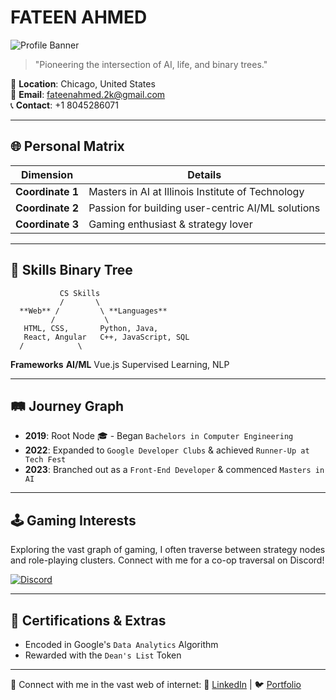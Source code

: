 # FATEEN AHMED

![Profile Banner](https://drive.google.com/uc?export=view&id=1V03yLXxqKByoSCcHUC4yLfH_WC8otmhS/view?usp=sharing)

> "Pioneering the intersection of AI, life, and binary trees."

📍 **Location**: Chicago, United States  
📧 **Email**: [fateenahmed.2k@gmail.com](mailto:fateenahmed.2k@gmail.com)  
📞 **Contact**: +1 8045286071

---

## 🌐 Personal Matrix

| Dimension        | Details           |
|------------------|------------------|
| **Coordinate 1** | Masters in AI at Illinois Institute of Technology |
| **Coordinate 2** | Passion for building user-centric AI/ML solutions  |
| **Coordinate 3** | Gaming enthusiast & strategy lover                |

---

## 🌳 Skills Binary Tree

               CS Skills
               /       \
      **Web** /         \ **Languages**
             /           \
       HTML, CSS,       Python, Java,
       React, Angular   C++, JavaScript, SQL
      /            \
**Frameworks**   **AI/ML**
Vue.js       Supervised Learning, NLP

---

## 🛤️ Journey Graph

- **2019**: Root Node 🎓 - Began `Bachelors in Computer Engineering`  
- **2022**: Expanded to `Google Developer Clubs` & achieved `Runner-Up at Tech Fest`
- **2023**: Branched out as a `Front-End Developer` & commenced `Masters in AI`

---

## 🕹️ Gaming Interests

Exploring the vast graph of gaming, I often traverse between strategy nodes and role-playing clusters. Connect with me for a co-op traversal on Discord!

[![Discord](https://discord.com/assets/e4923594e694a21542a489471ecffa50.svg)](https://discord.com/users/660206884396990495)


---

## 📜 Certifications & Extras

- Encoded in Google's `Data Analytics` Algorithm
- Rewarded with the `Dean's List` Token

---

🔗 Connect with me in the vast web of internet:
💼 [LinkedIn](https://www.linkedin.com/in/fateen-ahmed-a5b1171b6/) | 🐦 [Portfolio](https://bento.me/fateen)

